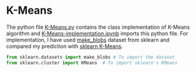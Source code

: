 # K-Means
The python file [K-Means.py](https://github.com/ishanbhandari-19/My-ML-Library/blob/master/K-Means-Clustering/K-Means.py) contains the class implementation of K-Means algorithm and [K-Means-implementation.ipynb](https://github.com/ishanbhandari-19/My-ML-Library/blob/master/K-Means-Clustering/K-Means-implementation.ipynb) imports this python file.
For implementation, I have used [make_blobs](https://scikit-learn.org/stable/modules/generated/sklearn.datasets.make_blobs.html) dataset from sklearn and compared my prediction with [sklearn K-Means](https://scikit-learn.org/stable/modules/generated/sklearn.cluster.KMeans.html).
```python
from sklearn.datasets import make_blobs # To import the dataset
from sklearn.cluster import KMeans  # To import sklearn's KMeans
```

